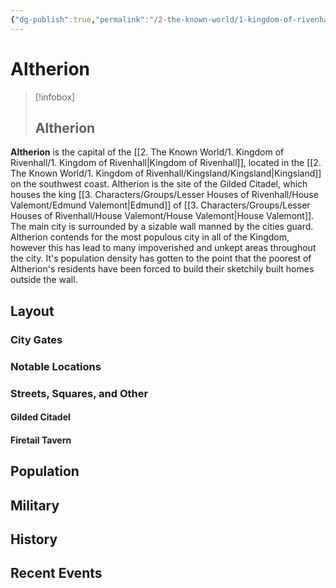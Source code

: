 ```yaml
---
{"dg-publish":true,"permalink":"/2-the-known-world/1-kingdom-of-rivenhall/kingsland/altherion/altherion/","dgPassFrontmatter":true}
---
```


# Altherion
> [!infobox]
> ## Altherion
>

**Altherion** is the capital of the [[2. The Known World/1. Kingdom of Rivenhall/1. Kingdom of Rivenhall\|Kingdom of Rivenhall]], located in the [[2. The Known World/1. Kingdom of Rivenhall/Kingsland/Kingsland\|Kingsland]] on the southwest coast. Altherion is the site of the Gilded Citadel, which houses the king [[3. Characters/Groups/Lesser Houses of Rivenhall/House Valemont/Edmund Valemont\|Edmund]] of [[3. Characters/Groups/Lesser Houses of Rivenhall/House Valemont/House Valemont\|House Valemont]].  The main city is surrounded by a sizable wall manned by the cities guard. Altherion contends for the most populous city in all of the Kingdom, however this has lead to many impoverished and unkept areas throughout the city. It's population density has gotten to the point that the poorest of Altherion's residents have been forced to build their sketchily built homes outside the wall. 

## Layout
### City Gates
### Notable Locations
### Streets, Squares, and Other
#### Gilded Citadel
#### Firetail Tavern
## Population
## Military
## History
## Recent Events